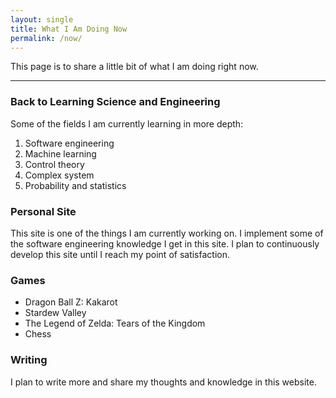 ```yaml
---
layout: single
title: What I Am Doing Now
permalink: /now/
---
```

This page is to share a little bit of what I am doing right now.

<hr>

### Back to Learning Science and Engineering
Some of the fields I am currently learning in more depth:
1. Software engineering
2. Machine learning
3. Control theory
4. Complex system
5. Probability and statistics

### Personal Site
This site is one of the things I am currently working on. I implement some of the software engineering knowledge I get in this site. I plan to continuously develop this site until I reach my point of satisfaction.

### Games
- Dragon Ball Z: Kakarot
- Stardew Valley
- The Legend of Zelda: Tears of the Kingdom
- Chess

### Writing
I plan to write more and share my thoughts and knowledge in this website.